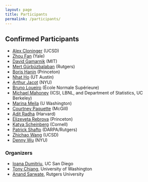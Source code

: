 ```yaml
---
layout: page
title: Participants
permalink: /participants/
---
```



## Confirmed Participants

* [Alex Cloninger](https://sites.google.com/ucsd.edu/alexandercloninger) (UCSD)
* [Zhou Fan](http://www.stat.yale.edu/~zf59/) (Yale)
* [David Gamarnik](https://mitsloan.mit.edu/faculty/directory/david-d-gamarnik) (MIT)
* [Mert Gürbüzbalaban](https://mert-g.org/) (Rutgers)
* [Boris Hanin](https://boris-hanin.github.io/) (Princeton)
* [Nhat Ho](https://nhatptnk8912.github.io/) (UT Austin)
* [Arthur Jacot](https://sites.google.com/view/arthurjacot/) (NYU)
* [Bruno Loueiro](https://brloureiro.github.io/) (École Normale Supérieure)
* [Michael Mahoney](https://www.stat.berkeley.edu/~mmahoney/) (ICSI, LBNL, and Department of Statistics, UC Berkeley)
* [Marina Meila](https://sites.stat.washington.edu/mmp/) (U Washington)
* [Courtney Paquette](https://cypaquette.github.io/) (McGill)
* [Adit Radha](https://aditradha.com/) (Harvard)
* [Elizeveta Rebrova](https://erebrova.github.io/) (Princeton)
* [Katya Scheinberg](https://scheinberg.engineering.cornell.edu/) (Cornell)
* [Patrick Shafto](https://patrickshafto.com/) (DARPA/Rutgers)
* [Zhichao Wang](https://mathweb.ucsd.edu/~zhw036/) (UCSD)
* [Denny Wu](https://dennywu1.github.io/) (NYU)


### Organizers

* [Ioana Dumitriu](https://www.math.ucsd.edu/people/profiles/ioana-dumitriu/), UC San Diego
* [Tony Chiang](https://math.washington.edu/people/tony-chiang), University of Washington
* [Anand Sarwate](https://adsarwate.github.io/), Rutgers University